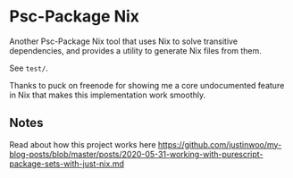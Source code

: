 # Psc-Package Nix

Another Psc-Package Nix tool that uses Nix to solve transitive dependencies, and provides a utility to generate Nix files from them.

See `test/`.

Thanks to puck on freenode for showing me a core undocumented feature in Nix that makes this implementation work smoothly.

## Notes

Read about how this project works here https://github.com/justinwoo/my-blog-posts/blob/master/posts/2020-05-31-working-with-purescript-package-sets-with-just-nix.md
